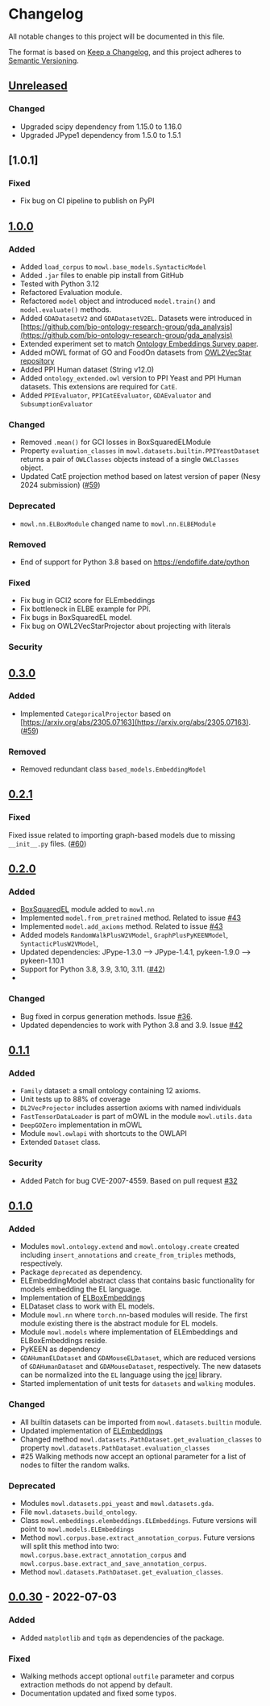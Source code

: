 # Changelog

All notable changes to this project will be documented in this file.

The format is based on [Keep a Changelog](https://keepachangelog.com/en/1.0.0/),
and this project adheres to [Semantic Versioning](https://semver.org/spec/v2.0.0.html).

## [Unreleased]

### Changed
- Upgraded scipy dependency from 1.15.0 to 1.16.0
- Upgraded JPype1 dependency from 1.5.0 to 1.5.1

## [1.0.1]
### Fixed 
- Fix bug on CI pipeline to publish on PyPI

## [1.0.0]
### Added
- Added `load_corpus` to `mowl.base_models.SyntacticModel`
- Added `.jar` files to enable pip install from GitHub
- Tested with Python 3.12
- Refactored Evaluation module.
- Refactored `model` object and introduced `model.train()` and `model.evaluate()` methods.
- Added `GDADatasetV2` and `GDADatasetV2EL`. Datasets were introduced in [https://github.com/bio-ontology-research-group/gda_analysis](https://github.com/bio-ontology-research-group/gda_analysis)
- Extended experiment set to match [Ontology Embeddings Survey paper](https://arxiv.org/html/2406.10964v1).
- Added mOWL format of GO and FoodOn datasets from [OWL2VecStar repository](https://github.com/KRR-Oxford/OWL2Vec-Star)
- Added PPI Human dataset (String v12.0)
- Added `ontology_extended.owl` version to PPI Yeast and PPI Human datasets. This extensions are required for `CatE`.
- Added `PPIEvaluator`, `PPICatEEvaluator`, `GDAEvaluator` and `SubsumptionEvaluator`

### Changed 
- Removed `.mean()` for GCI losses in BoxSquaredELModule
- Property `evaluation_classes` in `mowl.datasets.builtin.PPIYeastDataset` returns a pair of `OWLClasses` objects instead of a single `OWLClasses` object.
- Updated CatE projection method based on latest version of paper (Nesy 2024 submission) ([#59][i59])
### Deprecated
- `mowl.nn.ELBoxModule` changed name to `mowl.nn.ELBEModule`
### Removed
- End of support for Python 3.8 based on https://endoflife.date/python
### Fixed
- Fix bug in GCI2 score for ELEmbeddings
- Fix bottleneck in ELBE example for PPI.
- Fix bugs in BoxSquaredEL model.
- Fix bug on OWL2VecStarProjector about projecting with literals

### Security

## [0.3.0]
### Added
- Implemented `CategoricalProjector` based on [https://arxiv.org/abs/2305.07163](https://arxiv.org/abs/2305.07163). ([#59][i59])

### Removed
- Removed redundant class `based_models.EmbeddingModel`


## [0.2.1]
### Fixed
Fixed issue related to importing graph-based models due to missing `__init__.py` files. ([#60][i60])

## [0.2.0]

### Added
- [BoxSquaredEL](https://arxiv.org/abs/2301.11118) module added to `mowl.nn`
- Implemented `model.from_pretrained` method. Related to issue [#43][i43]
- Implemented `model.add_axioms` method. Related to issue [#43][i43]
- Added models `RandomWalkPlusW2VModel`, `GraphPlusPyKEENModel`, `SyntacticPlusW2VModel`, 
- Updated dependencies: JPype-1.3.0 --> JPype-1.4.1, pykeen-1.9.0 --> pykeen-1.10.1
- Support for Python 3.8, 3.9, 3.10, 3.11. ([#42][i42])
- 
### Changed
- Bug fixed in corpus generation methods. Issue [#36][i36].
- Updated dependencies to work with Python 3.8 and 3.9. Issue [#42][i42]

## [0.1.1]

### Added
- `Family` dataset: a small ontology containing 12 axioms.
- Unit tests up to 88% of coverage
- `DL2VecProjector` includes assertion axioms with named individuals
- `FastTensorDataLoader` is part of mOWL in the module `mowl.utils.data`
- `DeepGOZero` implementation in mOWL
- Module `mowl.owlapi` with shortcuts to the OWLAPI
- Extended `Dataset` class.
### Security
- Added Patch for bug CVE-2007-4559. Based on pull request [#32][i32]

## [0.1.0]

### Added
- Modules `mowl.ontology.extend` and `mowl.ontology.create` created including `insert_annotations` and `create_from_triples` methods, respectively.
- Package `deprecated` as dependency.
- ELEmbeddingModel abstract class that contains basic functionality for models embedding the EL language.
- Implementation of [ELBoxEmbeddings](https://arxiv.org/abs/2202.14018)
- ELDataset class to work with EL models.
- Module `mowl.nn` where `torch.nn`-based modules will reside. The first module existing there is the abstract module for EL models.
- Module `mowl.models` where implementation of ELEmbeddings and ELBoxEmbeddings reside.
- PyKEEN as dependency
- `GDAHumanELDataset` and `GDAMouseELDataset`, which are reduced versions of `GDAHumanDataset` and `GDAMouseDataset`, respectively. The new datasets can be normalized into the `EL` language using the [jcel](https://julianmendez.github.io/jcel/) library.
- Started implementation of unit tests for `datasets` and `walking` modules.
### Changed
- All builtin datasets can be imported from `mowl.datasets.builtin` module.
- Updated implementation of [ELEmbeddings](https://www.ijcai.org/Proceedings/2019/845)
- Changed method `mowl.datasets.PathDataset.get_evaluation_classes` to property `mowl.datasets.PathDataset.evaluation_classes`
- #25 Walking methods now accept an optional parameter for a list of nodes to filter the random walks.

### Deprecated
- Modules `mowl.datasets.ppi_yeast` and `mowl.datasets.gda`.
- File `mowl.datasets.build_ontology`.
- Class `mowl.embeddings.elembeddings.ELEmbeddings`. Future versions will point to `mowl.models.ELEmbeddings`
- Method `mowl.corpus.base.extract_annotation_corpus`. Future versions will split this method into two: `mowl.corpus.base.extract_annotation_corpus` and `mowl.corpus.base.extract_and_save_annotation_corpus`.
- Method `mowl.datasets.PathDataset.get_evaluation_classes`.

## [0.0.30] - 2022-07-03
### Added
- Added `matplotlib` and `tqdm` as dependencies of the package.

### Fixed
- Walking methods accept optional `outfile` parameter and corpus extraction methods do not append by default.
- Documentation updated and fixed some typos.

[unreleased]: https://github.com/bio-ontology-research-group/mowl/compare/v1.0.1...HEAD
[1.0.0]: https://github.com/bio-ontology-research-group/mowl/releases/tag/v1.0.1
[1.0.0]: https://github.com/bio-ontology-research-group/mowl/releases/tag/v1.0.0
[0.3.0]: https://github.com/bio-ontology-research-group/mowl/releases/tag/v0.3.0
[0.2.1]: https://github.com/bio-ontology-research-group/mowl/releases/tag/v0.2.1
[0.2.0]: https://github.com/bio-ontology-research-group/mowl/releases/tag/v0.2.0
[0.1.1]: https://github.com/bio-ontology-research-group/mowl/releases/tag/v0.1.1
[0.1.0]: https://github.com/bio-ontology-research-group/mowl/releases/tag/v0.1.0
[0.0.30]: https://github.com/bio-ontology-research-group/mowl/releases/tag/v0.0.30


[i32]: https://github.com/bio-ontology-research-group/mowl/issues/32
[i36]: https://github.com/bio-ontology-research-group/mowl/issues/36
[i42]: https://github.com/bio-ontology-research-group/mowl/issues/42
[i43]: https://github.com/bio-ontology-research-group/mowl/issues/43
[i59]: https://github.com/bio-ontology-research-group/mowl/issues/59
[i60]: https://github.com/bio-ontology-research-group/mowl/issues/60

